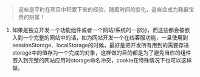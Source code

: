 > 这些是平时在项目中积累下来的经验，随着时间的变化，这些会成为我最宝贵的财富！

1. 如果是独立开发一个功能组件或者一个网站/系统的一部分，而这些都会被嵌入到一个完整的网站中的话，如为网站开发一个在线客服功能，一旦使用到sessionStorage、localStorage的时候，最好是把开发所有用到的需要存进storage中的值存为一个完成的对象，这样做的目的都是为了避免当你的组件嵌入到完整的网站应用时storage命名冲突，cookie在特殊情况下也可以这样做。

